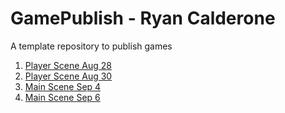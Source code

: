 # GamePublish - Ryan Calderone
A template repository to publish games

1. [Player Scene Aug 28](player_scene)
2. [Player Scene Aug 30](player_scene)
3. [Main Scene Sep 4](Main_Scene_9-4)
4. [Main Scene Sep 6](Main_Scene_9-6)
